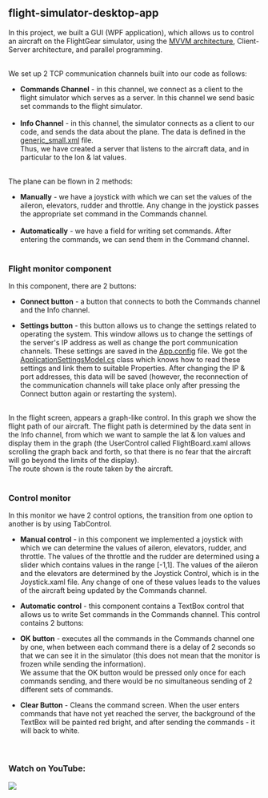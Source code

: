 ## flight-simulator-desktop-app <br/>
In this project, we built a GUI (WPF application), which allows us to control an aircraft on the FlightGear simulator, using the [MVVM architecture](https://en.wikipedia.org/wiki/Model%E2%80%93view%E2%80%93viewmodel), Client-Server architecture, and parallel programming.<br/><br/>

We set up 2 TCP communication channels built into our code as follows:<br/>
* **Commands Channel** - in this channel, we connect as a client to the flight simulator which serves as a server. In this channel we send basic set commands to the flight simulator.<br/><br/>
* **Info Channel** - in this channel, the simulator connects as a client to our code, and sends the data about the plane. The data is defined in the [generic_small.xml](https://github.com/YamitCohenTsedek/flight-simulator-desktop-app/blob/master/generic_small.xml) file.<br/>
Thus, we have created a server that listens to the aircraft data, and in particular to the lon & lat values.<br/><br/>

The plane can be flown in 2 methods:<br/>
* **Manually** - we have a joystick with which we can set the values of the aileron, elevators, rudder and throttle. Any change in the joystick passes the appropriate set command in the Commands channel.<br/><br/>
* **Automatically** - we have a field for writing set commands. After entering the commands, we can send them in the Command channel.<br/><br/>


### Flight monitor component
In this component, there are 2 buttons:<br/> 
* **Connect button** - a button that connects to both the Commands channel and the Info channel.<br/>

* **Settings button** - this button allows us to change the settings related to operating the system. This window allows us to change the settings of the server's IP address as well as change the port communication channels. These settings are saved in the [App.config](https://github.com/YamitCohenTsedek/flight-simulator-desktop-app/blob/master/FlightSimulator/App.config) file. We got the [ApplicationSettingsModel.cs](https://github.com/YamitCohenTsedek/flight-simulator-desktop-app/blob/master/FlightSimulator/Model/ApplicationSettingsModel.cs) class which knows how to read these settings and link them to suitable Properties. After changing the IP & port addresses, this data will be saved (however, the reconnection of the communication channels will take place only after pressing the Connect button again or restarting the system).<br/><br/>

In the flight screen, appears a graph-like control. In this graph we show the flight path of our aircraft. The flight path is determined by the data sent in the Info channel, from which we want to sample the lat & lon values and display them in the graph (the UserControl called FlightBoard.xaml allows scrolling the graph back and forth, so that there is no fear that the aircraft will go beyond the limits of the display).<br/> 
The route shown is the route taken by the aircraft.<br/><br/>

### Control monitor
In this monitor we have 2 control options, the transition from one option to another is by using TabControl.<br/>
* **Manual control** - in this component we implemented a joystick with which we can determine the values of aileron, elevators, rudder, and throttle. The values of the throttle and the rudder are determined using a slider which contains values in the range [-1,1].
The values of the aileron and the elevators are determined by the Joystick Control, which is in the Joystick.xaml file. Any change of one of these values leads to the values of the aircraft being updated by the Commands channel.<br/>

* **Automatic control** - this component contains a TextBox control that allows us to write Set commands in the Commands channel. This control contains 2 buttons:<br/>
* **OK button** - executes all the commands in the Commands channel one by one, when between each command there is a delay of 2 seconds so that we can see it in the simulator (this does not mean that the monitor is frozen while sending the information).<br/>
We assume that the OK button would be pressed only once for each commands sending, and there would be no simultaneous sending of 2 different sets of commands.<br/>

* **Clear Button** - Cleans the command screen. When the user enters commands that have not yet reached the server, the background of the TextBox will be painted red bright, and after sending the commands - it will back to white.<br/><br/><br/>


### Watch on YouTube:
[![](https://user-images.githubusercontent.com/45918740/98307490-87fa8b80-1fce-11eb-9b4e-2cb9e0f6bba6.jpg)](https://www.youtube.com/watch?v=XAFByp0WZ6w)

